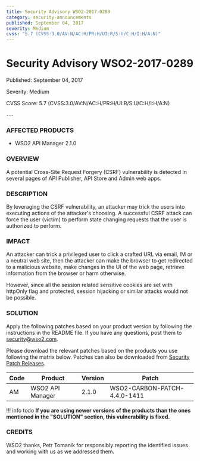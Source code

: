 ```yaml
---
title: Security Advisory WSO2-2017-0289
category: security-announcements
published: September 04, 2017
severity: Medium
cvss: "5.7 (CVSS:3.0/AV:N/AC:H/PR:H/UI:R/S:U/C:H/I:H/A:N)"
---
```


# Security Advisory WSO2-2017-0289

<p class="doc-info">Published: September 04, 2017</p>
<p class="doc-info">Severity: Medium</p>
<p class="doc-info">CVSS Score: 5.7 (CVSS:3.0/AV:N/AC:H/PR:H/UI:R/S:U/C:H/I:H/A:N)</p>
---

### AFFECTED PRODUCTS
* WSO2 API Manager 2.1.0


### OVERVIEW
A potential Cross-Site Request Forgery (CSRF) vulnerability is detected in several pages of API Publisher, API Store and Admin web apps.


### DESCRIPTION
By leveraging the CSRF vulnerability, an attacker may trick the users into executing actions of the attacker's choosing. A successful CSRF attack can force the user (victim) to perform state changing requests that the user is authorized to perform.


### IMPACT
An attacker can trick a privileged user to click a crafted URL via email, IM or a neutral web site, then the attacker can make the browser to get redirected to a malicious website, make changes in the UI of the web page, retrieve information from the browser or harm otherwise.

However, since all the session related sensitive cookies are set with httpOnly flag and protected, session hijacking or similar attacks would not be possible.


### SOLUTION
Apply the following patches based on your product version by following the instructions in the README file. If you have any questions, post them to <security@wso2.com>.

Please download the relevant patches based on the products you use following the matrix below. Patches can also be downloaded from [Security Patch Releases](https://wso2.com/security-patch-releases/).


| **Code** | **Product**          | **Version** | **Patch**                    |
| -------- | -------------------- | ----------- | ---------------------------- |
| AM       | WSO2 API Manager     | 2.1.0       | WSO2-CARBON-PATCH-4.4.0-1411 |


!!! info todo
    **If you are using newer versions of the products than the ones mentioned in the "SOLUTION" section, this vulnerability is fixed.**


### CREDITS
WSO2 thanks, Petr Tomaník for responsibly reporting the identified issues and working with us as we addressed them.
